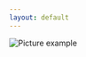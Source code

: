 ```yaml
---
layout: default
---
```

![Picture example](https://raw.githubusercontent.com/kvartirnik/website/gh-pages/images/kvartirnik_photos/31.jpg)


